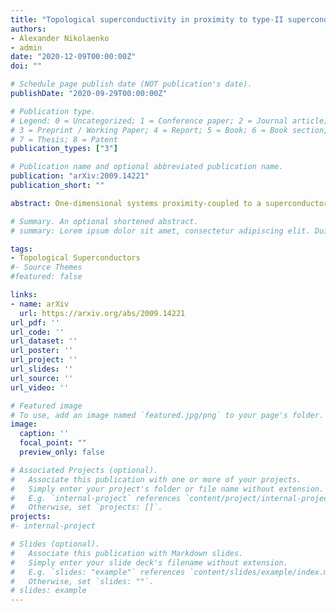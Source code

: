 ```yaml
---
title: "Topological superconductivity in proximity to type-II superconductors"
authors: 
- Alexander Nikolaenko
- admin
date: "2020-12-09T00:00:00Z"
doi: ""

# Schedule page publish date (NOT publication's date).
publishDate: "2020-09-29T00:00:00Z"

# Publication type.
# Legend: 0 = Uncategorized; 1 = Conference paper; 2 = Journal article;
# 3 = Preprint / Working Paper; 4 = Report; 5 = Book; 6 = Book section;
# 7 = Thesis; 8 = Patent
publication_types: ["3"]

# Publication name and optional abbreviated publication name.
publication: "arXiv:2009.14221"
publication_short: ""

abstract: One-dimensional systems proximity-coupled to a superconductor can be driven into a topological superconducting phase by an external magnetic field. Here, we investigate the effect of vortices created by the magnetic field in a type-II superconductor providing the proximity effect. We identify different ways in which the topological protection of Majorana modes can be compromised and discuss strategies to circumvent these detrimental effects. Our findings are also relevant to topological phases of proximitized quantum Hall edge states. 

# Summary. An optional shortened abstract.
# summary: Lorem ipsum dolor sit amet, consectetur adipiscing elit. Duis posuere tellus ac convallis placerat. Proin tincidunt magna sed ex sollicitudin condimentum.

tags:
- Topological Superconductors
#- Source Themes
#featured: false

links:
- name: arXiv
  url: https://arxiv.org/abs/2009.14221
url_pdf: ''
url_code: ''
url_dataset: ''
url_poster: ''
url_project: ''
url_slides: ''
url_source: ''
url_video: ''

# Featured image
# To use, add an image named `featured.jpg/png` to your page's folder. 
image:
  caption: ''
  focal_point: ""
  preview_only: false

# Associated Projects (optional).
#   Associate this publication with one or more of your projects.
#   Simply enter your project's folder or file name without extension.
#   E.g. `internal-project` references `content/project/internal-project/index.md`.
#   Otherwise, set `projects: []`.
projects:
#- internal-project

# Slides (optional).
#   Associate this publication with Markdown slides.
#   Simply enter your slide deck's filename without extension.
#   E.g. `slides: "example"` references `content/slides/example/index.md`.
#   Otherwise, set `slides: ""`.
# slides: example
---
```

